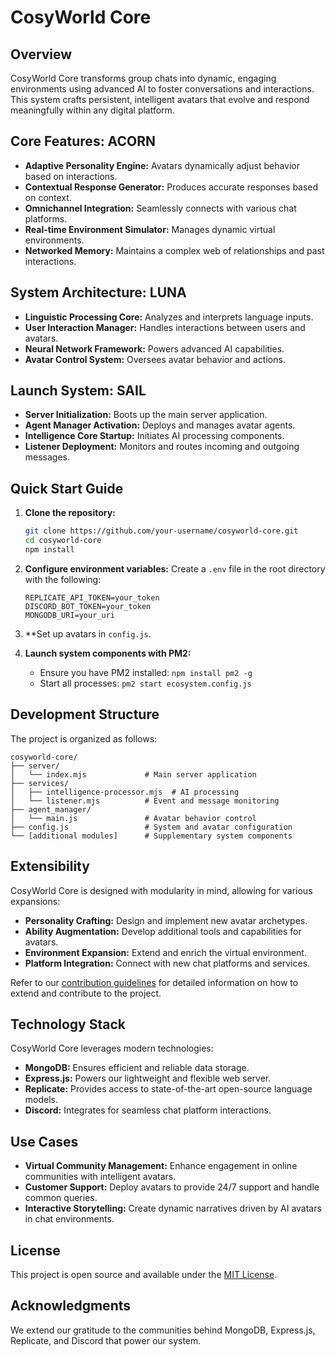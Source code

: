 # CosyWorld Core

## Overview

CosyWorld Core transforms group chats into dynamic, engaging environments using advanced AI to foster conversations and interactions. This system crafts persistent, intelligent avatars that evolve and respond meaningfully within any digital platform.

## Core Features: ACORN

- **Adaptive Personality Engine:** Avatars dynamically adjust behavior based on interactions.
- **Contextual Response Generator:** Produces accurate responses based on context.
- **Omnichannel Integration:** Seamlessly connects with various chat platforms.
- **Real-time Environment Simulator:** Manages dynamic virtual environments.
- **Networked Memory:** Maintains a complex web of relationships and past interactions.

## System Architecture: LUNA

- **Linguistic Processing Core:** Analyzes and interprets language inputs.
- **User Interaction Manager:** Handles interactions between users and avatars.
- **Neural Network Framework:** Powers advanced AI capabilities.
- **Avatar Control System:** Oversees avatar behavior and actions.

## Launch System: SAIL

- **Server Initialization:** Boots up the main server application.
- **Agent Manager Activation:** Deploys and manages avatar agents.
- **Intelligence Core Startup:** Initiates AI processing components.
- **Listener Deployment:** Monitors and routes incoming and outgoing messages.

## Quick Start Guide

1. **Clone the repository:**
   ```bash
   git clone https://github.com/your-username/cosyworld-core.git
   cd cosyworld-core
   npm install
   ```

2. **Configure environment variables:**
   Create a `.env` file in the root directory with the following:
   ```env
   REPLICATE_API_TOKEN=your_token
   DISCORD_BOT_TOKEN=your_token
   MONGODB_URI=your_uri
   ```

3. **Set up avatars in `config.js`.

4. **Launch system components with PM2:**
   - Ensure you have PM2 installed: `npm install pm2 -g`
   - Start all processes: `pm2 start ecosystem.config.js`

## Development Structure

The project is organized as follows:

```plaintext
cosyworld-core/
├── server/
│   └── index.mjs             # Main server application
├── services/
│   ├── intelligence-processor.mjs  # AI processing
│   └── listener.mjs          # Event and message monitoring
├── agent_manager/
│   └── main.js               # Avatar behavior control
├── config.js                 # System and avatar configuration
└── [additional modules]      # Supplementary system components
```

## Extensibility

CosyWorld Core is designed with modularity in mind, allowing for various expansions:

- **Personality Crafting:** Design and implement new avatar archetypes.
- **Ability Augmentation:** Develop additional tools and capabilities for avatars.
- **Environment Expansion:** Extend and enrich the virtual environment.
- **Platform Integration:** Connect with new chat platforms and services.

Refer to our [contribution guidelines](CONTRIBUTING.md) for detailed information on how to extend and contribute to the project.

## Technology Stack

CosyWorld Core leverages modern technologies:

- **MongoDB:** Ensures efficient and reliable data storage.
- **Express.js:** Powers our lightweight and flexible web server.
- **Replicate:** Provides access to state-of-the-art open-source language models.
- **Discord:** Integrates for seamless chat platform interactions.

## Use Cases

- **Virtual Community Management:** Enhance engagement in online communities with intelligent avatars.
- **Customer Support:** Deploy avatars to provide 24/7 support and handle common queries.
- **Interactive Storytelling:** Create dynamic narratives driven by AI avatars in chat environments.

## License

This project is open source and available under the [MIT License](LICENSE).

## Acknowledgments

We extend our gratitude to the communities behind MongoDB, Express.js, Replicate, and Discord that power our system.